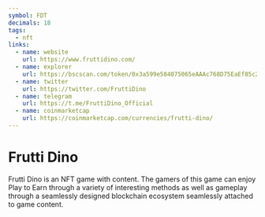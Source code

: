 ```yaml
---
symbol: FDT
decimals: 18
tags:
  - nft
links:
  - name: website
    url: https://www.fruttidino.com/
  - name: explorer
    url: https://bscscan.com/token/0x3a599e584075065eAAAc768D75EaEf85c2f2fF64
  - name: twitter
    url: https://twitter.com/FruttiDino
  - name: telegram
    url: https://t.me/FruttiDino_Official
  - name: coinmarketcap
    url: https://coinmarketcap.com/currencies/frutti-dino/
---
```


# Frutti Dino

Frutti Dino is an NFT game with content. The gamers of this game can enjoy Play to Earn through a variety of interesting methods as well as gameplay through a seamlessly designed blockchain ecosystem seamlessly attached to game content.
